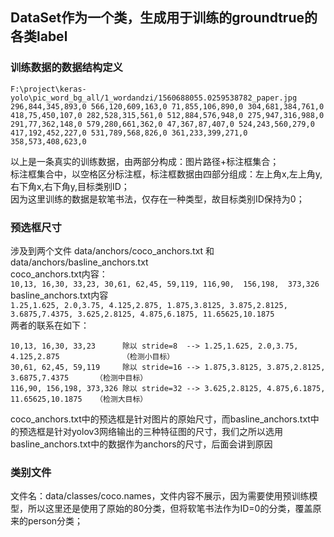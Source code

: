 ## DataSet作为一个类，生成用于训练的groundtrue的各类label

### 训练数据的数据结构定义
```
F:\project\keras-yolo\pic_word_bg_all/1_wordandzi/1560688055.0259538782_paper.jpg 296,844,345,893,0 566,120,609,163,0 71,855,106,890,0 304,681,384,761,0 418,75,450,107,0 282,528,315,561,0 512,884,576,948,0 275,947,316,988,0 291,77,362,148,0 579,280,661,362,0 47,367,87,407,0 524,243,560,279,0 417,192,452,227,0 531,789,568,826,0 361,233,399,271,0 358,573,408,623,0
```
以上是一条真实的训练数据，由两部分构成：图片路径+标注框集合；<br>
标注框集合中，以空格区分标注框，标注框数据由四部分组成：左上角x,左上角y,右下角x,右下角y,目标类别ID；<br>
因为这里训练的数据是软笔书法，仅存在一种类型，故目标类别ID保持为0；<br>

### 预选框尺寸
涉及到两个文件 data/anchors/coco_anchors.txt 和 data/anchors/basline_anchors.txt<br>
coco_anchors.txt内容：<br>
 `10,13, 16,30, 33,23, 30,61, 62,45, 59,119, 116,90,  156,198,  373,326 `<br>
basline_anchors.txt内容<br>
 `1.25,1.625, 2.0,3.75, 4.125,2.875, 1.875,3.8125, 3.875,2.8125, 3.6875,7.4375, 3.625,2.8125, 4.875,6.1875, 11.65625,10.1875 `<br>
两者的联系在如下：
```
10,13, 16,30, 33,23      除以 stride=8  --> 1.25,1.625, 2.0,3.75, 4.125,2.875              （检测小目标）
30,61, 62,45, 59,119     除以 stride=16 --> 1.875,3.8125, 3.875,2.8125, 3.6875,7.4375      （检测中目标）
116,90, 156,198, 373,326 除以 stride=32 --> 3.625,2.8125, 4.875,6.1875, 11.65625,10.1875   （检测大目标）
```
coco_anchors.txt中的预选框是针对图片的原始尺寸，而basline_anchors.txt中的预选框是针对yolov3网络输出的三种特征图的尺寸，我们之所以选用basline_anchors.txt中的数据作为anchors的尺寸，后面会讲到原因

### 类别文件
文件名：data/classes/coco.names，文件内容不展示，因为需要使用预训练模型，所以这里还是使用了原始的80分类，但将软笔书法作为ID=0的分类，覆盖原来的person分类；


